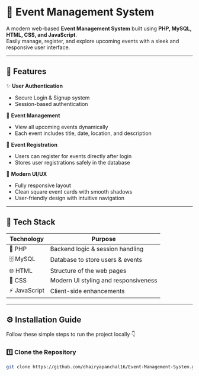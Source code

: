 # 🎉 Event Management System

A modern web-based **Event Management System** built using **PHP, MySQL, HTML, CSS, and JavaScript**.  
Easily manage, register, and explore upcoming events with a sleek and responsive user interface.  

---

## 🚀 Features

✨ **User Authentication**  
- Secure Login & Signup system  
- Session-based authentication  

📅 **Event Management**  
- View all upcoming events dynamically  
- Each event includes title, date, location, and description  

🧾 **Event Registration**  
- Users can register for events directly after login  
- Stores user registrations safely in the database  

💎 **Modern UI/UX**  
- Fully responsive layout  
- Clean square event cards with smooth shadows  
- User-friendly design with intuitive navigation  

---

## 🧠 Tech Stack

| Technology | Purpose |
|-------------|----------|
| 🐘 PHP | Backend logic & session handling |
| 🗄️ MySQL | Database to store users & events |
| 🌐 HTML | Structure of the web pages |
| 🎨 CSS | Modern UI styling and responsiveness |
| ⚡ JavaScript | Client-side enhancements |

---

## ⚙️ Installation Guide

Follow these simple steps to run the project locally 👇

### 1️⃣ Clone the Repository
```bash
git clone https://github.com/dhairyapanchal16/Event-Management-System.git
